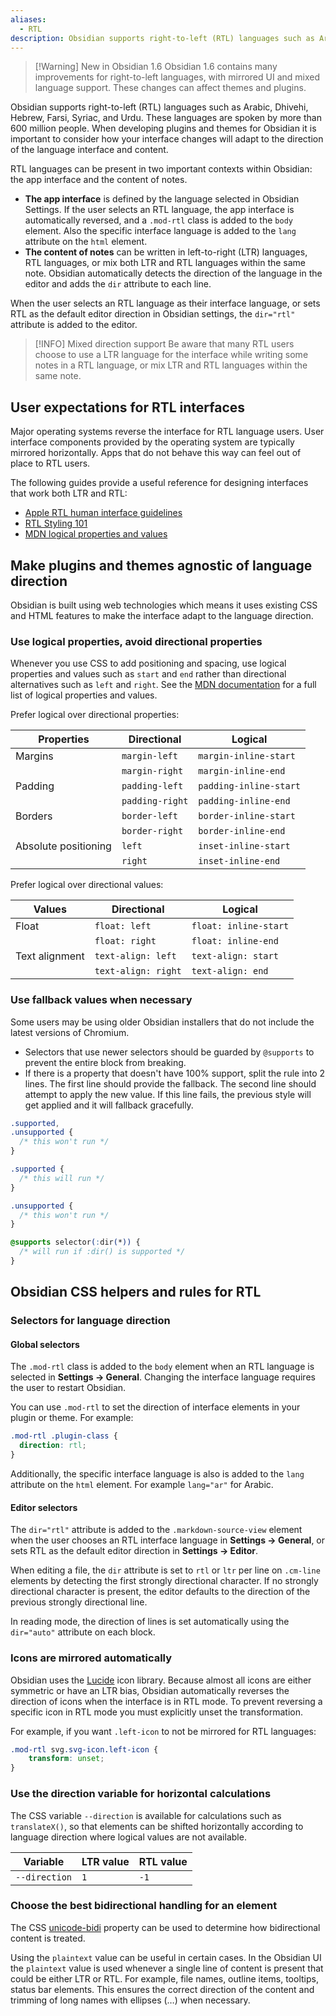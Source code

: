 ```yaml
---
aliases:
  - RTL
description: Obsidian supports right-to-left (RTL) languages such as Arabic, Dhivehi, Hebrew, Farsi, Syriac, and Urdu. These languages are spoken by more than 600 million people. When developing plugins and themes for Obsidian it is important consider how your interface changes will adapt to the direction of the language interface and content.
---
```


> [!Warning] New in Obsidian 1.6
> Obsidian 1.6 contains many improvements for right-to-left languages, with mirrored UI and mixed language support. These changes can affect themes and plugins.

Obsidian supports right-to-left (RTL) languages such as Arabic, Dhivehi, Hebrew, Farsi, Syriac, and Urdu. These languages are spoken by more than 600 million people. When developing plugins and themes for Obsidian it is important to consider how your interface changes will adapt to the direction of the language interface and content.

RTL languages can be present in two important contexts within Obsidian: the app interface and the content of notes.

- **The app interface** is defined by the language selected in Obsidian Settings. If the user selects an RTL language, the app interface is automatically reversed, and a `.mod-rtl` class is added to the `body` element. Also the specific interface language is added to the `lang` attribute on the `html` element.
- **The content of notes** can be written in left-to-right (LTR) languages, RTL languages, or mix both LTR and RTL languages within the same note. Obsidian automatically detects the direction of the language in the editor and adds the `dir` attribute to each line.

When the user selects an RTL language as their interface language, or sets RTL as the default editor direction in Obsidian settings, the `dir="rtl"` attribute is added to the editor.

> [!INFO] Mixed direction support
> Be aware that many RTL users choose to use a LTR language for the interface while writing some notes in a RTL language, or mix LTR and RTL languages within the same note.

## User expectations for RTL interfaces

Major operating systems reverse the interface for RTL language users. User interface components provided by the operating system are typically mirrored horizontally. Apps that do not behave this way can feel out of place to RTL users.

The following guides provide a useful reference for designing interfaces that work both LTR and RTL:

- [Apple RTL human interface guidelines](https://developer.apple.com/design/human-interface-guidelines/right-to-left)
- [RTL Styling 101](https://rtlstyling.com/)
- [MDN logical properties and values](https://developer.mozilla.org/en-US/docs/Web/CSS/CSS_logical_properties_and_values)

## Make plugins and themes agnostic of language direction

Obsidian is built using web technologies which means it uses existing CSS and HTML features to make the interface adapt to the language direction.

### Use logical properties, avoid directional properties

Whenever you use CSS to add positioning and spacing, use logical properties and values such as `start` and `end` rather than directional alternatives such as `left` and `right`. See the [MDN documentation](https://developer.mozilla.org/en-US/docs/Web/CSS/CSS_logical_properties_and_values) for a full list of logical properties and values.

Prefer logical over directional properties:

| Properties           | Directional     | Logical                |
| -------------------- | --------------- | ---------------------- |
| Margins              | `margin-left`   | `margin-inline-start`  |
|                      | `margin-right`  | `margin-inline-end`    |
| Padding              | `padding-left`  | `padding-inline-start` |
|                      | `padding-right` | `padding-inline-end`   |
| Borders              | `border-left`   | `border-inline-start`  |
|                      | `border-right`  | `border-inline-end`    |
| Absolute positioning | `left`          | `inset-inline-start`   |
|                      | `right`         | `inset-inline-end`     |

Prefer logical over directional values:

| Values         | Directional         | Logical               |
| -------------- | ------------------- | --------------------- |
| Float          | `float: left`       | `float: inline-start` |
|                | `float: right`      | `float: inline-end`   |
| Text alignment | `text-align: left`  | `text-align: start`   |
|                | `text-align: right` | `text-align: end`     |

### Use fallback values when necessary

Some users may be using older Obsidian installers that do not include the latest versions of Chromium.

- Selectors that use newer selectors should be guarded by `@supports` to prevent the entire block from breaking.
- If there is a property that doesn't have 100% support, split the rule into 2 lines. The first line should provide the fallback. The second line should attempt to apply the new value. If this line fails, the previous style will get applied and it will fallback gracefully.

```css
.supported,
.unsupported {
  /* this won't run */
}

.supported {
  /* this will run */
}

.unsupported {
  /* this won't run */
}

@supports selector(:dir(*)) {
  /* will run if :dir() is supported */
}
```

## Obsidian CSS helpers and rules for RTL

### Selectors for language direction

#### Global selectors

The `.mod-rtl` class is added to the `body` element when an RTL language is selected in **Settings → General**. Changing the interface language requires the user to restart Obsidian.

You can use `.mod-rtl` to set the direction of interface elements in your plugin or theme. For example:

```css
.mod-rtl .plugin-class {
  direction: rtl;
}
```

Additionally, the specific interface language is also is added to the `lang` attribute on the `html` element. For example `lang="ar"` for Arabic.

#### Editor selectors

The `dir="rtl"` attribute is added to the `.markdown-source-view` element when the user chooses an RTL interface language in **Settings → General**, or sets RTL as the default editor direction in **Settings → Editor**.

When editing a file, the `dir` attribute is set to `rtl` or `ltr` per line on `.cm-line` elements by detecting the first strongly directional character. If no strongly directional character is present, the editor defaults to the direction of the previous strongly directional line.

In reading mode, the direction of lines is set automatically using the `dir="auto"` attribute on each block.

### Icons are mirrored automatically

Obsidian uses the [Lucide](https://lucide.dev/) icon library. Because almost all icons are either symmetric or have an LTR bias, Obsidian automatically reverses the direction of icons when the interface is in RTL mode. To prevent reversing a specific icon in RTL mode you must explicitly unset the transformation.

For example, if you want `.left-icon` to not be mirrored for RTL languages:

```css
.mod-rtl svg.svg-icon.left-icon {
	transform: unset;
}
```

### Use the direction variable for horizontal calculations

The CSS variable `--direction` is available for calculations such as `translateX()`, so that elements can be shifted horizontally according to language direction where logical values are not available.

| Variable      | LTR value | RTL value |
| ------------- | --------- | --------- |
| `--direction` | `1`       | `-1`      |

### Choose the best bidirectional handling for an element

The CSS [unicode-bidi](https://developer.mozilla.org/en-US/docs/Web/CSS/unicode-bidi) property can be used to determine how bidirectional content is treated.

Using the `plaintext` value can be useful in certain cases. In the Obsidian UI the `plaintext` value is used whenever a single line of content is present that could be either LTR or RTL. For example, file names, outline items, tooltips, status bar elements. This ensures the correct direction of the content and trimming of long names with ellipses (…) when necessary.
